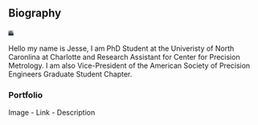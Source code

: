 ## Biography

<img src="Headshot_Italy.jpg" alt="Headshot" style="height: 10px; width:10px;"/>

Hello my name is Jesse, I am PhD Student at the Univeristy of North Caronlina at Charlotte and Research Assistant for Center for Precision Metrology. I am also Vice-President of the American Society of Precision Engineers Graduate Student Chapter. 


### Portfolio

Image - Link - Description




<!--
A div with an id of 'slideshow' contains five images, the first of which is shown and the others are hidden using a display style of none. Using Javascript, create a simple slideshow that cycles through the images, displaying each image for three seconds at a time, looping back to the first image when the end is reached. You cannot use jQuery or any other library.
-->
<html>
<body>
<div id="slideshow">
	<img src="Headshot.PNG"  alt="Headshot One"   style="display: none">
	<img src="Headshot_Italy.jpg" alt="Headshot Two" style="display: none">
	<img src="Headshot_Italy.jpg" style="display: none">
	<img src="Headshot_Italy.jpg" style="display: none">
	<img src="Headshot_Italy.jpg" style="display: none">
</div>
<script>
var slideshow = document.getElementById('slideshow');
var slides = slideshow.getElementsByTagName('img');
var idx = 0;
function changeSlide() {
	slides[idx].style.display = 'none';
	idx = (idx + 1) % slides.length;
	slides[idx].style.display = 'block';
}
setInterval(changeSlide, 3000);
</script>
</body>
</html>









































<!--

ALL OF THIS IS COMMENTED OUT!!!


### Markdown

Markdown is a lightweight and easy-to-use syntax for styling your writing. It includes conventions for

```markdown
Syntax highlighted code block

# Header 1
## Header 2
### Header 3

- Bulleted
- List

1. Numbered
2. List

**Bold** and _Italic_ and `Code` text

[Link](url) and ![Image](src)

```


For more details see [GitHub Flavored Markdown](https://guides.github.com/features/mastering-markdown/).

### Jekyll Themes

Your Pages site will use the layout and styles from the Jekyll theme you have selected in your [repository settings](https://github.com/Jesse-Redford/Jesse-Redford.github.io/settings/pages). The name of this theme is saved in the Jekyll `_config.yml` configuration file.

### Support or Contact

Having trouble with Pages? Check out our [documentation](https://docs.github.com/categories/github-pages-basics/) or [contact support](https://support.github.com/contact) and we’ll help you sort it out.

-->
